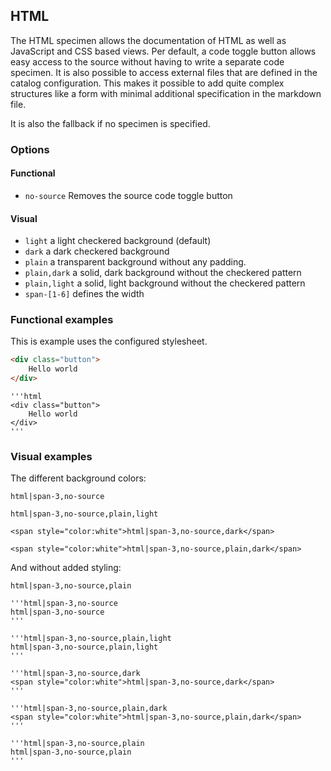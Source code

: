 ## HTML


The HTML specimen allows the documentation of HTML as well as JavaScript and CSS based views.
Per default, a code toggle button allows easy access to the source without having to write a separate code specimen. It is also possible to access external files that are defined in the catalog configuration. This makes it possible to add quite complex structures like a form with minimal additional specification in the markdown file. 

It is also the fallback if no specimen is specified.

### Options
#### Functional
* `no-source` Removes the source code toggle button

#### Visual
* `light` a light checkered background (default)
* `dark` a dark checkered background
* `plain` a transparent background without any padding.
* `plain,dark` a solid, dark background without the checkered pattern
* `plain,light` a solid, light background without the checkered pattern
* `span-[1-6]` defines the width


### Functional examples

This is example uses the configured stylesheet.

```html
<div class="button">
    Hello world
</div>
```

```code
'''html
<div class="button">
    Hello world
</div>
'''
```



### Visual examples

The different background colors:

```html|span-3,no-source
html|span-3,no-source
```

```html|span-3,no-source,plain,light
html|span-3,no-source,plain,light
```

```html|span-3,no-source,dark
<span style="color:white">html|span-3,no-source,dark</span>
```

```html|span-3,no-source,plain,dark
<span style="color:white">html|span-3,no-source,plain,dark</span>
```

And without added styling:

```html|span-3,no-source,plain
html|span-3,no-source,plain
```



```code|collapsed
'''html|span-3,no-source
html|span-3,no-source
'''

'''html|span-3,no-source,plain,light
html|span-3,no-source,plain,light
'''

'''html|span-3,no-source,dark
<span style="color:white">html|span-3,no-source,dark</span>
'''

'''html|span-3,no-source,plain,dark
<span style="color:white">html|span-3,no-source,plain,dark</span>
'''

'''html|span-3,no-source,plain
html|span-3,no-source,plain
'''
```


